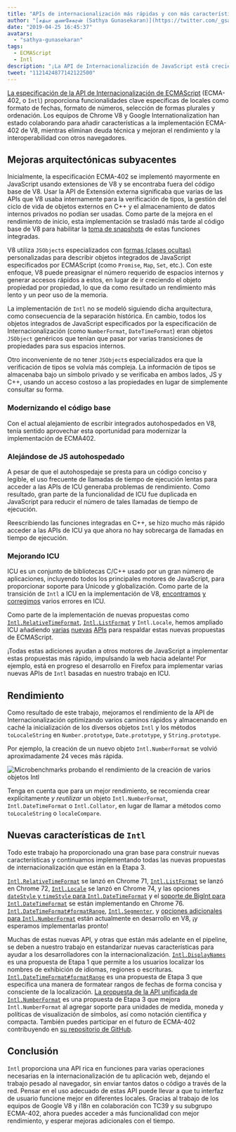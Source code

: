 ```yaml
---
title: "APIs de internacionalización más rápidas y con más características"
author: "[சத்யா குணசேகரன் (Sathya Gunasekaran)](https://twitter.com/_gsathya)"
date: "2019-04-25 16:45:37"
avatars: 
  - "sathya-gunasekaran"
tags: 
  - ECMAScript
  - Intl
description: "¡La API de Internacionalización de JavaScript está creciendo, y su implementación en V8 está volviéndose más rápida!"
tweet: "1121424877142122500"
---
```

[La especificación de la API de Internacionalización de ECMAScript](https://tc39.es/ecma402/) (ECMA-402, o `Intl`) proporciona funcionalidades clave específicas de locales como formato de fechas, formato de números, selección de formas plurales y ordenación. Los equipos de Chrome V8 y Google Internationalization han estado colaborando para añadir características a la implementación ECMA-402 de V8, mientras eliminan deuda técnica y mejoran el rendimiento y la interoperabilidad con otros navegadores.

<!--truncate-->
## Mejoras arquitectónicas subyacentes

Inicialmente, la especificación ECMA-402 se implementó mayormente en JavaScript usando extensiones de V8 y se encontraba fuera del código base de V8. Usar la API de Extensión externa significaba que varias de las APIs que V8 usaba internamente para la verificación de tipos, la gestión del ciclo de vida de objetos externos en C++ y el almacenamiento de datos internos privados no podían ser usadas. Como parte de la mejora en el rendimiento de inicio, esta implementación se trasladó más tarde al código base de V8 para habilitar la [toma de snapshots](/blog/custom-startup-snapshots) de estas funciones integradas.

V8 utiliza `JSObject`s especializados con [formas (clases ocultas)](https://mathiasbynens.be/notes/shapes-ics) personalizadas para describir objetos integrados de JavaScript especificados por ECMAScript (como `Promise`, `Map`, `Set`, etc.). Con este enfoque, V8 puede preasignar el número requerido de espacios internos y generar accesos rápidos a estos, en lugar de ir creciendo el objeto propiedad por propiedad, lo que da como resultado un rendimiento más lento y un peor uso de la memoria.

La implementación de `Intl` no se modeló siguiendo dicha arquitectura, como consecuencia de la separación histórica. En cambio, todos los objetos integrados de JavaScript especificados por la especificación de Internacionalización (como `NumberFormat`, `DateTimeFormat`) eran objetos `JSObject` genéricos que tenían que pasar por varias transiciones de propiedades para sus espacios internos.

Otro inconveniente de no tener `JSObject`s especializados era que la verificación de tipos se volvía más compleja. La información de tipos se almacenaba bajo un símbolo privado y se verificaba en ambos lados, JS y C++, usando un acceso costoso a las propiedades en lugar de simplemente consultar su forma.

### Modernizando el código base

Con el actual alejamiento de escribir integrados autohospedados en V8, tenía sentido aprovechar esta oportunidad para modernizar la implementación de ECMA402.

### Alejándose de JS autohospedado

A pesar de que el autohospedaje se presta para un código conciso y legible, el uso frecuente de llamadas de tiempo de ejecución lentas para acceder a las APIs de ICU generaba problemas de rendimiento. Como resultado, gran parte de la funcionalidad de ICU fue duplicada en JavaScript para reducir el número de tales llamadas de tiempo de ejecución.

Reescribiendo las funciones integradas en C++, se hizo mucho más rápido acceder a las APIs de ICU ya que ahora no hay sobrecarga de llamadas en tiempo de ejecución.

### Mejorando ICU

ICU es un conjunto de bibliotecas C/C++ usado por un gran número de aplicaciones, incluyendo todos los principales motores de JavaScript, para proporcionar soporte para Unicode y globalización. Como parte de la transición de `Intl` a ICU en la implementación de V8, [encontramos](https://unicode-org.atlassian.net/browse/ICU-20140) [y](https://unicode-org.atlassian.net/browse/ICU-9562) [corregimos](https://unicode-org.atlassian.net/browse/ICU-20098) varios errores en ICU.

Como parte de la implementación de nuevas propuestas como [`Intl.RelativeTimeFormat`](/features/intl-relativetimeformat), [`Intl.ListFormat`](/features/intl-listformat) y `Intl.Locale`, hemos ampliado ICU añadiendo [varias](https://unicode-org.atlassian.net/browse/ICU-13256) [nuevas](https://unicode-org.atlassian.net/browse/ICU-20121) [APIs](https://unicode-org.atlassian.net/browse/ICU-20342) para respaldar estas nuevas propuestas de ECMAScript.

¡Todas estas adiciones ayudan a otros motores de JavaScript a implementar estas propuestas más rápido, impulsando la web hacia adelante! Por ejemplo, está en progreso el desarrollo en Firefox para implementar varias nuevas APIs de `Intl` basadas en nuestro trabajo en ICU.

## Rendimiento

Como resultado de este trabajo, mejoramos el rendimiento de la API de Internacionalización optimizando varios caminos rápidos y almacenando en caché la inicialización de los diversos objetos `Intl` y los métodos `toLocaleString` en `Number.prototype`, `Date.prototype`, y `String.prototype`.

Por ejemplo, la creación de un nuevo objeto `Intl.NumberFormat` se volvió aproximadamente 24 veces más rápida.

![[Microbenchmarks](https://cs.chromium.org/chromium/src/v8/test/js-perf-test/Intl/constructor.js) probando el rendimiento de la creación de varios objetos `Intl`](/_img/intl/performance.svg)

Tenga en cuenta que para un mejor rendimiento, se recomienda crear explícitamente *y reutilizar* un objeto `Intl.NumberFormat`, `Intl.DateTimeFormat` o `Intl.Collator`, en lugar de llamar a métodos como `toLocaleString` o `localeCompare`.

## Nuevas características de `Intl`

Todo este trabajo ha proporcionado una gran base para construir nuevas características y continuamos implementando todas las nuevas propuestas de internacionalización que están en la Etapa 3.

[`Intl.RelativeTimeFormat`](/features/intl-relativetimeformat) se lanzó en Chrome 71, [`Intl.ListFormat`](/features/intl-listformat) se lanzó en Chrome 72, [`Intl.Locale`](https://developer.mozilla.org/en-US/docs/Web/JavaScript/Reference/Global_Objects/Locale) se lanzó en Chrome 74, y las opciones [`dateStyle` y `timeStyle` para `Intl.DateTimeFormat`](https://github.com/tc39/proposal-intl-datetime-style) y el [soporte de BigInt para `Intl.DateTimeFormat`](https://github.com/tc39/ecma402/pull/236) se están implementando en Chrome 76. [`Intl.DateTimeFormat#formatRange`](https://github.com/tc39/proposal-intl-DateTimeFormat-formatRange), [`Intl.Segmenter`](https://github.com/tc39/proposal-intl-segmenter/), y [opciones adicionales para `Intl.NumberFormat`](https://github.com/tc39/proposal-unified-intl-numberformat/) están actualmente en desarrollo en V8, ¡y esperamos implementarlas pronto!

Muchas de estas nuevas API, y otras que están más adelante en el pipeline, se deben a nuestro trabajo en estandarizar nuevas características para ayudar a los desarrolladores con la internacionalización. [`Intl.DisplayNames`](https://github.com/tc39/proposal-intl-displaynames) es una propuesta de Etapa 1 que permite a los usuarios localizar los nombres de exhibición de idiomas, regiones o escrituras. [`Intl.DateTimeFormat#formatRange`](https://github.com/fabalbon/proposal-intl-DateTimeFormat-formatRange) es una propuesta de Etapa 3 que especifica una manera de formatear rangos de fechas de forma concisa y consciente de la localización. [La propuesta de la API unificada de `Intl.NumberFormat`](https://github.com/tc39/proposal-unified-intl-numberformat) es una propuesta de Etapa 3 que mejora `Intl.NumberFormat` al agregar soporte para unidades de medida, moneda y políticas de visualización de símbolos, así como notación científica y compacta. También puedes participar en el futuro de ECMA-402 contribuyendo en [su repositorio de GitHub](https://github.com/tc39/ecma402).

## Conclusión

`Intl` proporciona una API rica en funciones para varias operaciones necesarias en la internacionalización de tu aplicación web, dejando el trabajo pesado al navegador, sin enviar tantos datos o código a través de la red. Pensar en el uso adecuado de estas API puede llevar a que tu interfaz de usuario funcione mejor en diferentes locales. Gracias al trabajo de los equipos de Google V8 y i18n en colaboración con TC39 y su subgrupo ECMA-402, ahora puedes acceder a más funcionalidad con mejor rendimiento, y esperar mejoras adicionales con el tiempo.
